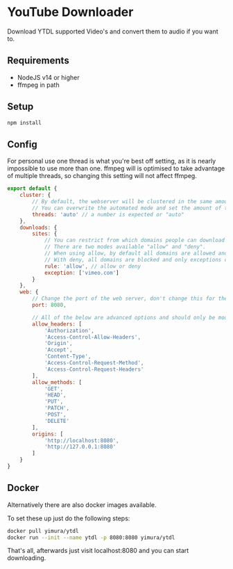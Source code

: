 # YouTube Downloader
Download YTDL supported Video's and convert them to audio if you want to.

## Requirements

 * NodeJS v14 or higher
 * ffmpeg in path

## Setup

```sh
npm install
```

## Config

For personal use one thread is what you're best off setting, as it is nearly impossible to use more than one.
ffmpeg will is optimised to take advantage of multiple threads, so changing this setting will not affect ffmpeg.

```js
export default {
    cluster: {
        // By default, the webserver will be clustered in the same amount of Logical Cores available.
        // You can overwrite the automated mode and set the amount of threads the webserver should use.
        threads: 'auto' // a number is expected or "auto"
    },
    downloads: {
        sites: {
            // You can restrict from which domains people can download
            // There are two modes available "allow" and "deny".
            // When using allow, by default all domains are allowed and exceptions are blocked.
            // With deny, all domains are blocked and only exceptions can be downloaded from.
            rule: 'allow', // allow or deny
            exception: ['vimeo.com']
        }
    },
    web: {
        // Change the port of the web server, don't change this for the docker container as you'll have to adapt it there as well.
        port: 8080,

        // All of the below are advanced options and should only be modified if you know what you are doing.
        allow_headers: [
            'Authorization',
            'Access-Control-Allow-Headers',
            'Origin',
            'Accept',
            'Content-Type',
            'Access-Control-Request-Method',
            'Access-Control-Request-Headers'
        ],
        allow_methods: [
            'GET',
            'HEAD',
            'PUT',
            'PATCH',
            'POST',
            'DELETE'
        ],
        origins: [
            'http://localhost:8080',
            'http://127.0.0.1:8080'
        ]
    }
}
```

## Docker

Alternatively there are also docker images available.

To set these up just do the following steps:
```sh
docker pull yimura/ytdl
docker run --init --name ytdl -p 8080:8080 yimura/ytdl
```
That's all, afterwards just visit localhost:8080 and you can start downloading.
